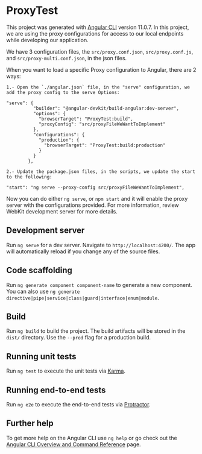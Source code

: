 # ProxyTest

This project was generated with [Angular CLI](https://github.com/angular/angular-cli) version 11.0.7.
In this project, we are using the proxy configurations for access to our local endpoints while developing our application.

We have 3 configuration files, the `src/proxy.conf.json`, `src/proxy.conf.js`, and `src/proxy-multi.conf.json`, in the json files.

When you want to load a specific Proxy configuration to Angular, there are 2 ways:
    
    1.- Open the `./angular.json` file, in the "serve" configuration, we add the proxy config to the serve Options: 
```
"serve": {
          "builder": "@angular-devkit/build-angular:dev-server",
          "options": {
            "browserTarget": "ProxyTest:build",
            "proxyConfig": "src/proxyFileWeWantToImplement"
          },
          "configurations": {
            "production": {
              "browserTarget": "ProxyTest:build:production"
            }
          }
        },
```
    2.- Update the package.json files, in the scripts, we update the start to the following: 
```
"start": "ng serve --proxy-config src/proxyFileWeWantToImplement",
```

Now you can do either `ng serve`, or `npm start` and it will enable the proxy server with the configurations provided. For more information, review WebKit development server for more details.


## Development server

Run `ng serve` for a dev server. Navigate to `http://localhost:4200/`. The app will automatically reload if you change any of the source files.

## Code scaffolding

Run `ng generate component component-name` to generate a new component. You can also use `ng generate directive|pipe|service|class|guard|interface|enum|module`.

## Build

Run `ng build` to build the project. The build artifacts will be stored in the `dist/` directory. Use the `--prod` flag for a production build.

## Running unit tests

Run `ng test` to execute the unit tests via [Karma](https://karma-runner.github.io).

## Running end-to-end tests

Run `ng e2e` to execute the end-to-end tests via [Protractor](http://www.protractortest.org/).

## Further help

To get more help on the Angular CLI use `ng help` or go check out the [Angular CLI Overview and Command Reference](https://angular.io/cli) page.
